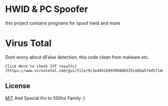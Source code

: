 # HWID & PC Spoofer

this project contains programs for spoof hwid and more

# Virus Total

Dont worry about dFalse detection. this code clean from malware etc.
```
Click Here to check [VT results](https://www.virustotal.com/gui/file/9c2ed452b9939940b525cebba5fed571e83c3aedbb80558cced41cf803a68013/detection)

```


## License
[MIT](https://choosealicense.com/licenses/mit/)
And Special thx to 500hz Family :)
